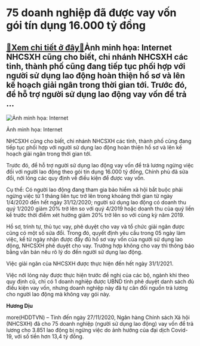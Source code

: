 75 doanh nghiệp đã được vay vốn gói tín dụng 16.000 tỷ đồng
===========================================================

[:gift:Xem chi tiết ở đây:gift:](https://hddtvn.com/75-doanh-nghiep-da-duoc-vay-von-goi-tin-dung-16-000-ty-dong/)Ảnh minh họa: Internet NHCSXH cũng cho biết, chi nhánh NHCSXH các tỉnh, thành phố cũng đang tiếp tục phối hợp với người sử dụng lao động hoàn thiện hồ sơ và lên kế hoạch giải ngân trong thời gian tới. Trước đó, để hỗ trợ người sử dụng lao động vay vốn để trả …
--------------------------------------------------------------------------------------------------------------------------------------------------------------------------------------------------------------------------------------------------------------------





![Ảnh minh họa: Internet](https://hddtvn.com/wp-content/uploads/2021/01/2052_no_xocy.jpg "Ảnh minh họa: Internet")


Ảnh minh họa: Internet



NHCSXH cũng cho biết, chi nhánh NHCSXH các tỉnh, thành phố cũng đang tiếp tục phối hợp với người sử dụng lao động hoàn thiện hồ sơ và lên kế hoạch giải ngân trong thời gian tới.


Trước đó, để hỗ trợ người sử dụng lao động vay vốn để trả lương ngừng việc đối với người lao động theo gói tín dụng 16.000 tỷ đồng, Chính phủ đã sửa đổi, nới lỏng các quy định về điều kiện để được vay vốn.


Cụ thể: Có người lao động đang tham gia bảo hiểm xã hội bắt buộc phải ngừng việc từ 1 tháng liên tục trở lên trong khoảng thời gian từ ngày 1/4/2020 đến hết ngày 31/12/2020; người sử dụng lao động có doanh thu quý 1/2020 giảm 20% trở lên so với quý 4/2019 hoặc doanh thu của quý liền kề trước thời điểm xét hưởng giảm 20% trở lên so với cùng kỳ năm 2019.


Hồ sơ, trình tự, thủ tục vay, phê duyệt cho vay và tổ chức giải ngân được cũng có một số sửa đổi. Trong đó, quyết định yêu cầu trong 05 ngày làm việc, kể từ ngày nhận được đầy đủ hồ sơ vay vốn của người sử dụng lao động, NHCSXH phê duyệt cho vay. Trường hợp không cho vay thì thông báo bằng văn bản nêu rõ lý do đến người sử dụng lao động.


Việc giải ngân của NHCSXH được thực hiện đến hết ngày 31/1/2021.


Việc nới lỏng này được thực hiện trước đề nghị của các bộ, ngành khi theo quy định cũ, chỉ có 1 doanh nghiệp được UBND tỉnh phê duyệt danh sách đủ điều kiện vay vốn, nhưng doanh nghiệp này đã tự cân đối nguồn trả lương cho người lao động mà không vay gói này.




**Hương Dịu**



more(HDDTVN) – Tính đến ngày 27/11/2020, Ngân hàng Chính sách Xã hội (NHCSXH) đã cho 75 doanh nghiệp (người sử dụng lao động) vay vốn để trả lương cho 3.851 lao động bị ngừng việc do ảnh hưởng của đại dịch Covid-19, với số tiền hơn 13,4 tỷ đồng.

